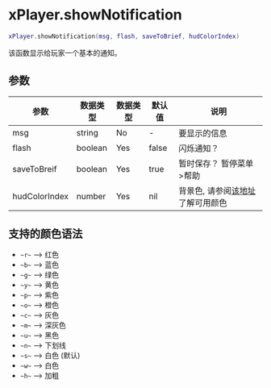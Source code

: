 # xPlayer.showNotification

```lua
xPlayer.showNotification(msg, flash, saveToBrief, hudColorIndex)
```

该函数显示给玩家一个基本的通知。

## 参数

| 参数          | 数据类型 | 数据类型 | 默认值 | 说明                                                                                   |
|---------------|----------|----------|--------|----------------------------------------------------------------------------------------|
| msg           | string   | No       | -      | 要显示的信息                                                                           |
| flash         | boolean  | Yes      | false  | 闪烁通知？                                                                             |
| saveToBreif   | boolean  | Yes      | true   | 暂时保存？ 暂停菜单>帮助                                                               |
| hudColorIndex | number   | Yes      | nil    | 背景色, 请参阅[该地址](https://gyazo.com/68bd384455fceb0a85a8729e48216e15)了解可用颜色 |

## 支持的颜色语法

* `~r~` --> 红色
* `~b~` --> 蓝色
* `~g~` --> 绿色
* `~y~` --> 黄色
* `~p~` --> 紫色
* `~o~` --> 橙色
* `~c~` --> 灰色
* `~m~` --> 深灰色
* `~u~` --> 黑色
* `~n~` --> 下划线
* `~s~` --> 白色 (默认)
* `~w~` --> 白色
* `~h~` --> 加粗
